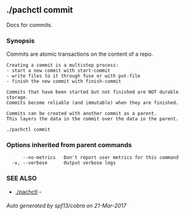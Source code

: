 ## ./pachctl commit

Docs for commits.

### Synopsis


Commits are atomic transactions on the content of a repo.

	Creating a commit is a multistep process:
	- start a new commit with start-commit
	- write files to it through fuse or with put-file
	- finish the new commit with finish-commit

	Commits that have been started but not finished are NOT durable storage.
	Commits become reliable (and immutable) when they are finished.

	Commits can be created with another commit as a parent.
	This layers the data in the commit over the data in the parent.

```
./pachctl commit
```

### Options inherited from parent commands

```
      --no-metrics   Don't report user metrics for this command
  -v, --verbose      Output verbose logs
```

### SEE ALSO
* [./pachctl](./pachctl.md)	 - 

###### Auto generated by spf13/cobra on 21-Mar-2017
